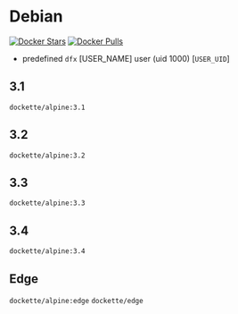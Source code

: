 # Debian

[![Docker Stars](https://img.shields.io/docker/stars/dockette/alpine.svg?style=flat)](https://hub.docker.com/r/dockette/alpine/)
[![Docker Pulls](https://img.shields.io/docker/pulls/dockette/alpine.svg?style=flat)](https://hub.docker.com/r/dockette/alpine/)

- predefined `dfx` [USER_NAME] user (uid 1000) [`USER_UID`]

## 3.1

`dockette/alpine:3.1`

## 3.2

`dockette/alpine:3.2`

## 3.3

`dockette/alpine:3.3`

## 3.4

`dockette/alpine:3.4`

## Edge

`dockette/alpine:edge`
`dockette/edge`
